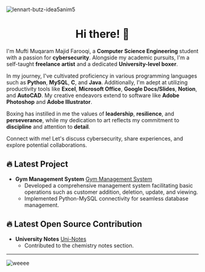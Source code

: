 ![lennart-butz-idea5anim5](https://github.com/Muqaram0/Muqaram0/assets/130496042/c83e26a8-49ae-45c2-9216-b8456038a96b)
<div align="center">
  <h1>Hi there! 👋 </h1>
</div>

I'm Mufti Muqaram Majid Farooqi, a **Computer Science Engineering** student with a passion for **cybersecurity**. Alongside my academic pursuits, I'm a self-taught **freelance artist** and a dedicated **University-level boxer**.

In my journey, I've cultivated proficiency in various programming languages such as **Python**, **MySQL**, **C**, and **Java**. Additionally, I'm adept at utilizing productivity tools like **Excel**, **Microsoft Office**, **Google Docs/Slides**, **Notion**, and **AutoCAD**. My creative endeavors extend to software like **Adobe Photoshop** and **Adobe Illustrator**.

Boxing has instilled in me the values of **leadership**, **resilience**, and **perseverance**, while my dedication to art reflects my commitment to **discipline** and attention to **detail**.

Connect with me! Let's discuss cybersecurity, share experiences, and explore potential collaborations.

## 🔥 Latest Project

- **Gym Management System** [Gym Management System](https://github.com/Muqaram0/Gym_management_tkinter)
  - Developed a comprehensive management system facilitating basic operations such as customer addition, deletion, update, and viewing.
  - Implemented Python-MySQL connectivity for seamless database management.

## 🔥 Latest Open Source Contribution

- **University Notes** [Uni-Notes](https://uni-notes.netlify.app)
  - Contributed to the chemistry notes section.

---

![weeee](https://github.com/Muqaram0/Muqaram0/assets/130496042/f309e5c0-2a94-4a65-aae0-a80f51f2f9de)

  

